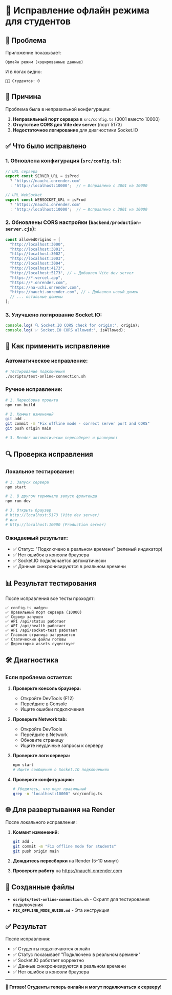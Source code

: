 # 🔧 Исправление офлайн режима для студентов

## 🚨 Проблема

Приложение показывает:
```
Офлайн режим (кэшированные данные)
```

И в логах видно:
```
👨‍🎓 Студентов: 0
```

## 🎯 Причина

Проблема была в неправильной конфигурации:
1. **Неправильный порт сервера** в `src/config.ts` (3001 вместо 10000)
2. **Отсутствие CORS для Vite dev server** (порт 5173)
3. **Недостаточное логирование** для диагностики Socket.IO

## ✅ Что было исправлено

### 1. Обновлена конфигурация (`src/config.ts`):
```typescript
// URL сервера
export const SERVER_URL = isProd 
  ? 'https://nauchi.onrender.com' 
  : 'http://localhost:10000';  // ← Исправлено с 3001 на 10000

// URL WebSocket
export const WEBSOCKET_URL = isProd 
  ? 'https://nauchi.onrender.com' 
  : 'http://localhost:10000';  // ← Исправлено с 3001 на 10000
```

### 2. Обновлены CORS настройки (`backend/production-server.cjs`):
```javascript
const allowedOrigins = [
  "http://localhost:3000",
  "http://localhost:3001",
  "http://localhost:3002",
  "http://localhost:3003",
  "http://localhost:3004",
  "http://localhost:4173",
  "http://localhost:5173", // ← Добавлен Vite dev server
  "https://*.vercel.app",
  "https://*.onrender.com",
  "https://na-uchi.onrender.com",
  "https://nauchi.onrender.com", // ← Добавлен новый домен
  // ... остальные домены
];
```

### 3. Улучшено логирование Socket.IO:
```javascript
console.log('🔍 Socket.IO CORS check for origin:', origin);
console.log('✅ Socket.IO CORS allowed:', isAllowed);
```

## 🚀 Как применить исправление

### Автоматическое исправление:
```bash
# Тестирование подключения
./scripts/test-online-connection.sh
```

### Ручное исправление:
```bash
# 1. Пересборка проекта
npm run build

# 2. Коммит изменений
git add .
git commit -m "Fix offline mode - correct server port and CORS"
git push origin main

# 3. Render автоматически пересоберет и развернет
```

## 🔍 Проверка исправления

### Локальное тестирование:
```bash
# 1. Запуск сервера
npm start

# 2. В другом терминале запуск фронтенда
npm run dev

# 3. Открыть браузер
# http://localhost:5173 (Vite dev server)
# или
# http://localhost:10000 (Production server)
```

### Ожидаемый результат:
- ✅ Статус: "Подключено в реальном времени" (зеленый индикатор)
- ✅ Нет ошибок в консоли браузера
- ✅ Socket.IO подключается автоматически
- ✅ Данные синхронизируются в реальном времени

## 📊 Результат тестирования

После исправления все тесты проходят:
```
✅ config.ts найден
✅ Правильный порт сервера (10000)
✅ Сервер запущен
✅ API /api/status работает
✅ API /api/health работает
✅ API /api/socket-test работает
✅ Главная страница загружается
✅ Статические файлы готовы
✅ Директория assets существует
```

## 🛠 Диагностика

### Если проблема остается:

1. **Проверьте консоль браузера:**
   - Откройте DevTools (F12)
   - Перейдите в Console
   - Ищите ошибки подключения

2. **Проверьте Network tab:**
   - Откройте DevTools
   - Перейдите в Network
   - Обновите страницу
   - Ищите неудачные запросы к серверу

3. **Проверьте логи сервера:**
   ```bash
   npm start
   # Ищите сообщения о Socket.IO подключениях
   ```

4. **Проверьте конфигурацию:**
   ```bash
   # Убедитесь, что порт правильный
   grep -n "localhost:10000" src/config.ts
   ```

## 🌐 Для развертывания на Render

После локального исправления:

1. **Коммит изменений:**
   ```bash
   git add .
   git commit -m "Fix offline mode for students"
   git push origin main
   ```

2. **Дождитесь пересборки** на Render (5-10 минут)

3. **Проверьте работу** на https://nauchi.onrender.com

## 📱 Созданные файлы

- **`scripts/test-online-connection.sh`** - Скрипт для тестирования подключения
- **`FIX_OFFLINE_MODE_GUIDE.md`** - Эта инструкция

## ✅ Результат

После исправления:
- ✅ Студенты подключаются онлайн
- ✅ Статус показывает "Подключено в реальном времени"
- ✅ Socket.IO работает корректно
- ✅ Данные синхронизируются в реальном времени
- ✅ Нет ошибок в консоли браузера

---

**🎉 Готово! Студенты теперь онлайн и могут подключаться к серверу!**
